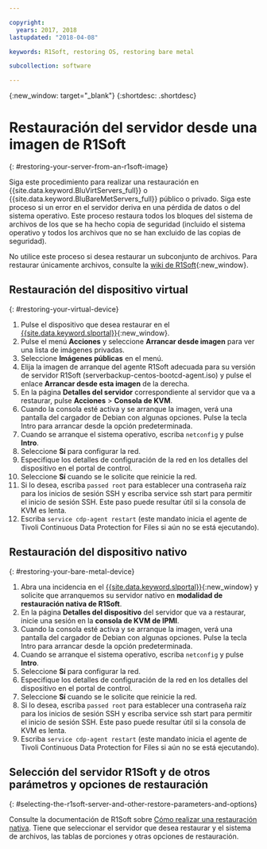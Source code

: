 ```yaml
---

copyright:
  years: 2017, 2018
lastupdated: "2018-04-08"

keywords: R1Soft, restoring OS, restoring bare metal

subcollection: software

---
```

{:new_window: target="_blank"}
{:shortdesc: .shortdesc}

# Restauración del servidor desde una imagen de R1Soft
{: #restoring-your-server-from-an-r1soft-image}

Siga este procedimiento para realizar una restauración en {{site.data.keyword.BluVirtServers_full}} o {{site.data.keyword.BluBareMetServers_full}} público o privado. Siga este proceso si un error en el servidor deriva en una pérdida de datos o del sistema operativo. Este proceso restaura todos los bloques del sistema de archivos de los que se ha hecho copia de seguridad (incluido el sistema operativo y todos los archivos que no se han excluido de las copias de seguridad).

No utilice este proceso si desea restaurar un subconjunto de archivos. Para restaurar únicamente archivos, consulte la [wiki de R1Soft](http://wiki.r1soft.com/display/CDP/Restoring+Files){:new_window}.

## Restauración del dispositivo virtual
{: #restoring-your-virtual-device}

1. Pulse el dispositivo que desea restaurar en el [{{site.data.keyword.slportal}}](https://control.softlayer.com/){:new_window}.
2. Pulse el menú **Acciones** y seleccione **Arrancar desde imagen** para ver una lista de imágenes privadas.
3. Seleccione **Imágenes públicas** en el menú.
4. Elija la imagen de arranque del agente R1Soft adecuada para su versión de servidor R1Soft (serverbackup-centos-bootcd-agent.iso) y pulse el enlace **Arrancar desde esta imagen** de la derecha.
5. En la página **Detalles del servidor** correspondiente al servidor que va a restaurar, pulse **Acciones** > **Consola de KVM**.
6. Cuando la consola esté activa y se arranque la imagen, verá una pantalla del cargador de Debian con algunas opciones. Pulse la tecla Intro para arrancar desde la opción predeterminada.
7. Cuando se arranque el sistema operativo, escriba `netconfig` y pulse **Intro**.
8. Seleccione **Sí** para configurar la red.
9. Especifique los detalles de configuración de la red en los detalles del dispositivo en el portal de control.
10. Seleccione **Sí** cuando se le solicite que reinicie la red.
11. Si lo desea, escriba `passed root` para establecer una contraseña raíz para los inicios de sesión SSH y escriba service ssh start para permitir el inicio de sesión SSH. Este paso puede resultar útil si la consola de KVM es lenta.
12. Escriba `service cdp-agent restart` (este mandato inicia el agente de Tivoli Continuous Data Protection for Files si aún no se está ejecutando).

## Restauración del dispositivo nativo
{: #restoring-your-bare-metal-device}

1. Abra una incidencia en el [{{site.data.keyword.slportal}}](https://control.softlayer.com/){:new_window} y solicite que arranquemos su servidor nativo en **modalidad de restauración nativa de R1Soft**.
2. En la página **Detalles del dispositivo** del servidor que va a restaurar, inicie una sesión en la **consola de KVM de IPMI**.
3. Cuando la consola esté activa y se arranque la imagen, verá una pantalla del cargador de Debian con algunas opciones. Pulse la tecla Intro para arrancar desde la opción predeterminada.
4. Cuando se arranque el sistema operativo, escriba `netconfig` y pulse **Intro**.
5. Seleccione **Sí** para configurar la red.
6. Especifique los detalles de configuración de la red en los detalles del dispositivo en el portal de control.
7. Seleccione **Sí** cuando se le solicite que reinicie la red.
8. Si lo desea, escriba `passed root` para establecer una contraseña raíz para los inicios de sesión SSH y escriba service ssh start para permitir el inicio de sesión SSH. Este paso puede resultar útil si la consola de KVM es lenta.
9. Escriba `service cdp-agent restart` (este mandato inicia el agente de Tivoli Continuous Data Protection for Files si aún no se está ejecutando).

## Selección del servidor R1Soft y de otros parámetros y opciones de restauración
{: #selecting-the-r1soft-server-and-other-restore-parameters-and-options}

Consulte la documentación de R1Soft sobre [Cómo realizar una restauración nativa](http://wiki.r1soft.com/display/ServerBackup/Perform+a+bare-metal+restore). Tiene que seleccionar el servidor que desea restaurar y el sistema de archivos, las tablas de porciones y otras opciones de restauración.
